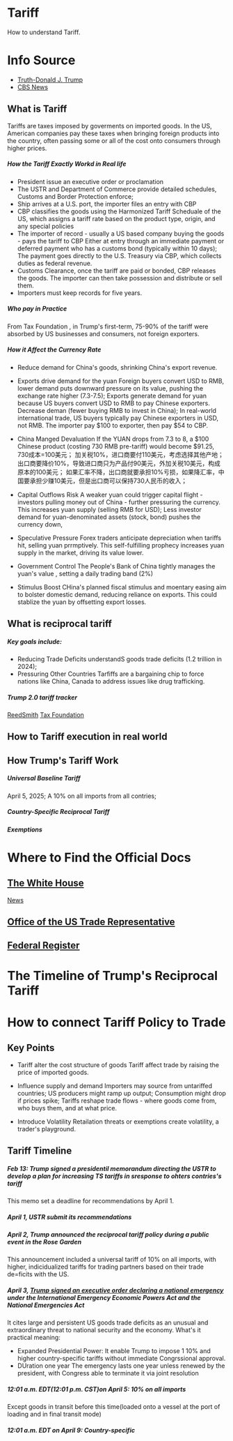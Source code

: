 # Tariff
How to understand Tariff.
# Info Source
- [Truth-Donald J. Trump](https://truthsocial.com/@realDonaldTrump)
- [CBS News](https://www.cbsnews.com/)
## What is Tariff
Tariffs are taxes imposed by goverments on imported goods.
In the US, American companies pay these taxes when bringing foreign products into the country, often passing some or all of the cost onto consumers through higher prices.
##### How the Tariff Exactly Workd in Real life
- President issue an executive order or proclamation
- The USTR and Department of Commerce provide detailed schedules, Customs and Border Protection enforce;
- Ship arrives at a U.S. port, the importer files an entry with CBP
- CBP classifies the goods using the Harmonized Tariff Scheduale of the US, which assigns a tariff rate based on the product type, origin, and any special policies
- The importer of record - usually a US based company buying the goods - pays the tariff to CBP
Either at entry through an immediate payment or deferred payment who has a customs bond  (typically within 10 days);
The payment goes directly to the U.S. Treasury via CBP, which collects duties as federal revenue.
- Customs Clearance, once the tariff are paid or bonded, CBP releases the goods.
The importer can then take possession and distribute or sell them.
- Importers must keep  records for five years.
##### Who pay in Practice
From Tax Foundation , in Trump's first-term, 75-90% of the tariff were absorbed by US businesses and consumers, not foreign exporters.
##### How it Affect the Currency Rate
- Reduce demand for China's goods, shrinking China's export revenue.
- Exports drive demand for the yuan
Foreign buyers convert USD to RMB, lower demand puts downward pressure on its value, pushing the exchange rate higher (7.3-7.5);
Exports generate demand for yuan because US buyers convert USD to RMB to pay Chinese exporters.
Decrease deman (fewer buying RMB to invest in China);
In real-world international trade, US buyers typically pay Chinese exporters in USD, not RMB.
The importer pay $100 to exporter, then pay $54 to CBP.
- China Manged Devaluation
If the YUAN drops from 7.3 to 8, a $100 Chinese product (costing 730 RMB pre-tariff) would become $91.25,
730成本=100美元；
加关税10%，进口商要付110美元，考虑选择其他产地；
出口商要降价10%，导致进口商只为产品付90美元，外加关税10美元，构成原本的100美元；
如果汇率不降，出口商就要承担10%亏损，如果降汇率，中国要承担少赚10美元，但是出口商可以保持730人民币的收入；

- Capital Outflows Risk
A weaker yuan could trigger capital flight - investors pulling money out of China - further pressuring the currency.
This increases yuan supply (selling RMB for USD);
Less investor demand for yuan-denominated assets (stock, bond) pushes the currency down,
- Speculative Pressure
Forex traders anticipate depreciation when tariffs hit, selling yuan prrmptively.
This self-fulfilling prophecy increases yuan supply in the market, driving its value lower.

- Government Control
The People's Bank of China tightly manages the yuan's value , setting a daily trading band (2%)
- Stimulus Boost
CHina's planned fiscal stimulus and moentary easing aim to bolster domestic demand, reducing reliance on exports.
This could stablize the yuan by offsetting export losses.

## What is reciprocal tariff
##### Key goals include:
- Reducing Trade Deficits
understandS goods trade deficits (1.2 trillion in 2024);
- Pressuring Other Countries
Tarfiffs are a bargaining chip to force nations like China, Canada to address issues like drug trafficking.
##### Trump 2.0 tariff tracker
[ReedSmith](https://www.tradecomplianceresourcehub.com/2025/04/04/trump-2-0-tariff-tracker/)   [Tax Foundation](https://taxfoundation.org/research/all/federal/trump-tariffs-trade-war/)
## How to Tariff execution in real world
## How Trump's Tariff Work
##### Universal Baseline Tariff
April 5, 2025; A 10% on all imports from all contries;
##### Country-Specific Reciprocal Tariff
##### Exemptions
# Where to Find the Official Docs
## [The White House](https://www.whitehouse.gov/)
[News](https://www.whitehouse.gov/news/)

## [Office of the US Trade Representative](https://ustr.gov/)

## [Federal Register](https://www.federalregister.gov/)
# The Timeline of Trump's Reciprocal Tariff
# How to connect Tariff Policy to Trade
## Key Points
- Tariff alter the cost structure of goods
Tariff affect trade by raising the price of imported goods.

- Influence supply and demand
Importers may source from untariffed countries;
US producers might ramp up output;
Consumption might drop if prices spike;
Tariffs reshape trade flows - where goods come from, who buys them, and at what price.
- Introduce Volatility
Retailation threats or exemptions create volatility, a trader's playground.
## Tariff Timeline
##### Feb 13: Trump signed a presidentil memorandum directing the USTR to develop a plan for increasing TS tariffs in sresponse to ohters contries's tariff
This memo set a deadline for recommendations by April 1.
##### April 1, USTR submit its recommendations

##### April 2, Trump announced the reciprocal tariff policy during a public event in the Rose Garden
This announcement included a universal tariff of 10% on all imports, with higher, indicidualized tariffs for trading partners based on their trade de=ficits with the US.
##### April 3, [Trump signed an executive order declaring a national emergency](https://www.whitehouse.gov/fact-sheets/2025/04/fact-sheet-president-donald-j-trump-declares-national-emergency-to-increase-our-competitive-edge-protect-our-sovereignty-and-strengthen-our-national-and-economic-security/) under the International Emergency Economic Powers Act and the National Emergencies Act
It cites large and persistent US goods trade deficits as an unusual and extraordinary threat to national security and the economy.
What's it practical meaning:
- Expanded Presidential Power: It enable Trump to impose 1 10% and higher country-specific tariffs without immediate Congrssional approval.
- DUration one year
The emergency lasts one year unless renewed by the president, with Congress able to terminate it via joint resolution
##### 12:01 a.m. EDT(12:01 p.m. CST)on April 5: 10% on all imports
Except goods in transit before this time(loaded onto a vessel at the port of loading and in final transit mode)
##### 12:01 a.m. EDT on April 9: Country-specific
